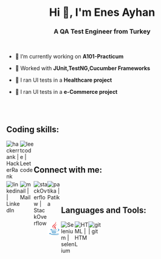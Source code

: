 <h1 align="center">Hi 👋, I'm Enes Ayhan</h1>
<h3 align="center">A QA Test Engineer from Turkey</h3>

<br/>


- 🔭 I’m currently working on **A101-Practicum**

- 🌱 Worked with **JUnit,TestNG,Cucumber Frameworks**

- 👯 I ran UI tests in a **Healthcare project**

- 🤝 I ran UI tests in a **e-Commerce project**

<br/>
<br/>


## Coding skills:
[<img align="left" alt="hackerrank | HackerRank" width="36px" src="https://1.bp.blogspot.com/-ULT9oDhqr24/XJYCrttOEpI/AAAAAAAAJYE/inXHXlzblBI3SbcGpiUj4TMNj-E8uPlaQCK4BGAYYCw/s1600/logo%2Bhackerrank%2Bicon.png" />][hackerRank]
[<img align="left" alt="leetcode | Leetcode" width="36px" src="https://upload.wikimedia.org/wikipedia/commons/1/19/LeetCode_logo_black.png" />][leetcode]

<br/>
<br/>

## Connect with me:
[<img align="left" alt="linkedin | LinkedIn" width="36px" src="https://raw.githubusercontent.com/peterthehan/peterthehan/master/assets/linkedin.svg" />][linkedin]
[<img align="left" alt="mail | Mail" width="36px" src="https://upload.wikimedia.org/wikipedia/commons/thumb/7/7e/Gmail_icon_%282020%29.svg/512px-Gmail_icon_%282020%29.svg.png?20201210105308" />][mail]
[<img align="left" alt="stackOverflow | StackOverflow" width="36px" src="https://upload.wikimedia.org/wikipedia/commons/thumb/e/ef/Stack_Overflow_icon.svg/512px-Stack_Overflow_icon.svg.png?20190716190036" />][stackOverlow]
[<img align="left" alt="patika | Patika" width="36px" src="https://global-uploads.webflow.com/6097e0eca1e87557da031fef/609859a191abe5d64b17fed3_Patika%20logo.png" />][patika]

<br/>
<br/>

[linkedin]: https://www.linkedin.com/in/enes-ayhan/
[hackerRank]: https://www.hackerrank.com/enesayhan3232
[leetcode]: https://leetcode.com/EnesAyhan/
[stackOverlow]: https://stackoverflow.com/users/20119936/enes-ayhan
[patika]: https://app.patika.dev/enesayhan
[mail]: mailto:enesayhan3232@gmail.com
[java]: https://www.java.com
[selenium]: https://www.selenium.dev
[HTML]: https://html.com
[git]: https://git-scm.com



## Languages and Tools:

[<img align="left" alt="java | java" width="36px" src="https://raw.githubusercontent.com/devicons/devicon/master/icons/java/java-original.svg" />][java]
[<img align="left" alt="Selenium | selenium" width="36px" src="https://avatars0.githubusercontent.com/u/983927?v=3&s=400" />][selenium]
[<img align="left" alt="HTML | HTML" width="36px" src="https://upload.wikimedia.org/wikipedia/commons/6/61/HTML5_logo_and_wordmark.svg" />][HTML]
[<img align="left" alt="git | git" width="36px" src="https://www.vectorlogo.zone/logos/git-scm/git-scm-icon.svg" />][git]














































































